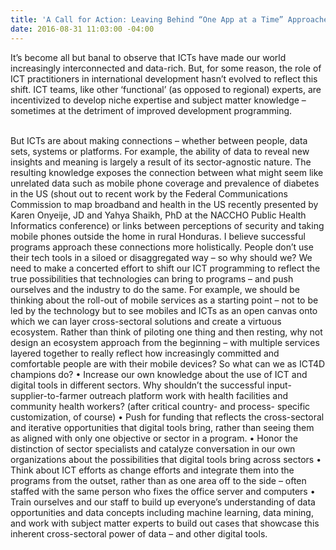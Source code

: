 ```yaml
---
title: 'A Call for Action: Leaving Behind “One App at a Time” Approaches'
date: 2016-08-31 11:03:00 -04:00
---
```


It’s become all but banal to observe that ICTs have made our world increasingly interconnected and data-rich. But, for some reason, the role of ICT practitioners in international development hasn’t evolved to reflect this shift. ICT teams, like other ‘functional’ (as opposed to regional) experts, are incentivized to develop niche expertise and subject matter knowledge – sometimes at the detriment of improved development programming.

\
But ICTs are about making connections – whether between people, data sets, systems or platforms. For example, the ability of data to reveal new insights and meaning is largely a result of its sector-agnostic nature. The resulting knowledge exposes the connection between what might seem like unrelated data such as mobile phone coverage and prevalence of diabetes in the US (shout out to recent work by the Federal Communications Commission to map broadband and health in the US recently presented by Karen Onyeije, JD and Yahya Shaikh, PhD at the NACCHO Public Health Informatics conference) or links between perceptions of security and taking mobile phones outside the home in rural Honduras.
I believe successful programs approach these connections more holistically. People don’t use their tech tools in a siloed or disaggregated way – so why should we?  We need to make a concerted effort to shift our ICT programming to reflect the true possibilities that technologies can bring to programs – and push ourselves and the industry to do the same. For example, we should be thinking about the roll-out of mobile services as a starting point – not to be led by the technology but to see mobiles and ICTs as an open canvas onto which we can layer cross-sectoral solutions and create a virtuous ecosystem. Rather than think of piloting one thing and then resting, why not design an ecosystem approach from the beginning – with multiple services layered together to really reflect how increasingly committed and comfortable people are with their mobile devices?
So what can we as ICT4D champions do?
•   Increase our own knowledge about the use of ICT and digital tools in different sectors.  Why shouldn’t the successful input-supplier-to-farmer outreach platform work with health facilities and community health workers? (after critical country- and process- specific customization, of course)
•   Push for funding that reflects the cross-sectoral and iterative opportunities that digital tools bring, rather than seeing them as aligned with only one objective or sector in a program.
•   Honor the distinction of sector specialists and catalyze conversation in our own organizations about the possibilities that digital tools bring across sectors
•   Think about ICT efforts as change efforts and integrate them into the programs from the outset, rather than as one area off to the side – often staffed with the same person who fixes the office server and computers
•   Train ourselves and our staff to build up everyone’s understanding of data opportunities and data concepts including machine learning, data mining, and work with subject matter experts to build out cases that showcase this inherent cross-sectoral power of data – and other digital tools.